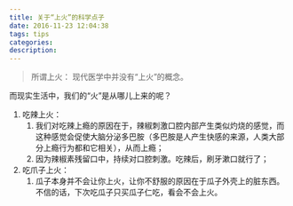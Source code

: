 ```yaml
---
title: 关于“上火”的科学点子
date: 2016-11-23 12:04:38
tags: tips
categories: 
description: 
---
```

> 所谓上火：
> 现代医学中并没有“上火”的概念。

而现实生活中，我们的“火”是从哪儿上来的呢？
1. 吃辣上火：	
	1. 我们对吃辣上瘾的原因在于，辣椒刺激口腔内部产生类似灼烧的感觉，而这种感觉会促使大脑分泌多巴胺（多巴胺是人产生快感的来源，人类大部分上瘾行为都和它相关），从而上瘾；
	2. 因为辣椒素残留口中，持续对口腔刺激。吃辣后，刷牙漱口就行了；
3. 吃爪子上火：
	1. 瓜子本身并不会让你上火，让你不舒服的原因在于瓜子外壳上的脏东西。不信的话，下次吃瓜子只买瓜子仁吃，看会不会上火。